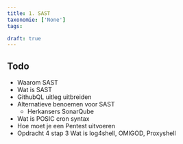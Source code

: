 ```yaml
---
title: 1. SAST
taxonomie: ['None']
tags:

draft: true 
---
```


## Todo
- Waarom SAST 
- Wat is SAST
- GithubQL uitleg uitbreiden
- Alternatieve benoemen voor SAST 
	- Herkansers SonarQube
- Wat is POSIC cron syntax
- Hoe moet je een Pentest uitvoeren
- Opdracht 4 stap 3 Wat is log4shell, OMIGOD, Proxyshell